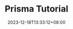 ---
title: "Prisma Tutorial"
description: 
date: 2023-12-18T13:33:12+08:00
image: 
math: 
license: 
hidden: false
comments: true
draft: false
---